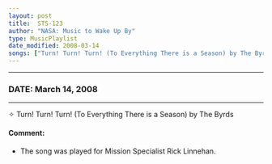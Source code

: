```yaml
---
layout: post
title:  STS-123
author: "NASA: Music to Wake Up By"
type: MusicPlaylist
date_modified: 2008-03-14
songs: ["Turn! Turn! Turn! (To Everything There is a Season) by The Byrds"]
---
```


----
### DATE: March 14, 2008
----
✧ Turn! Turn! Turn! (To Everything There is a Season) by The Byrds

#### Comment:
* The song was played for Mission Specialist Rick Linnehan.



<br/>
<center>
	<a target="_blank"
	   href="https://twitter.com/intent/tweet?hashtags=Space,NASA,Playlist,NASAWakeupCalls,SpaceProgram&text={{ page.author}}, '{{ page.songs.first }}' {{ page.title }}, {{ page.date | date: '%B %d, %Y' }}. {{ site.url }}{{ page.url }} @nasawakeupcalls">
	   <i class="fab fa-twitter" alt="Tweet this page" style="font-size: 1.3em;"></i>
	</a>
	&nbsp; 	<i class="fas fa-user-astronaut" style="font-size: 1.5em;"></i> &nbsp;
    <a type="amzn" search="'Turn! Turn! Turn! (To Everything There is a Season) by The Byrds'" category="popular music">
        <i class="fab fa-amazon" style="font-size: 1.3em;"></i>
    </a>
</center>
